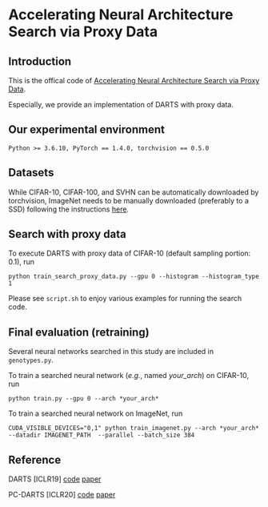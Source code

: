 # Accelerating Neural Architecture Search via Proxy Data

## Introduction
This is the offical code of [Accelerating Neural Architecture Search via Proxy Data]().

Especially, we provide an implementation of DARTS with proxy data.

## Our experimental environment
```
Python >= 3.6.10, PyTorch == 1.4.0, torchvision == 0.5.0
```

## Datasets
While CIFAR-10, CIFAR-100, and SVHN can be automatically downloaded by torchvision, ImageNet needs to be manually downloaded (preferably to a SSD) following the instructions [here](https://github.com/pytorch/examples/tree/master/imagenet).

## Search with proxy data
To execute DARTS with proxy data of CIFAR-10 (default sampling portion: 0.1), run
```
python train_search_proxy_data.py --gpu 0 --histogram --histogram_type 1

```

Please see `script.sh` to enjoy various examples for running the search code.

## Final evaluation (retraining)
Several neural networks searched in this study are included in `genotypes.py`.

To train a searched neural network (*e.g.*, named *your_arch*) on CIFAR-10, run
```
python train.py --gpu 0 --arch *your_arch*
```
To train a searched neural network on ImageNet, run
```
CUDA_VISIBLE_DEVICES="0,1" python train_imagenet.py --arch *your_arch* --datadir IMAGENET_PATH  --parallel --batch_size 384
```

## Reference
DARTS [ICLR19]  [code](https://github.com/quark0/darts)  [paper](https://openreview.net/pdf?id=S1eYHoC5FX)

PC-DARTS [ICLR20]  [code](https://github.com/yuhuixu1993/PC-DARTS)  [paper](https://openreview.net/pdf?id=BJlS634tPr)
